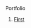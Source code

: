 Portfolio

1. <a href="https://stasguma.github.io/GoIT/JavaScript/lesson%2019-20/index.html" target="_blank">First</a>
